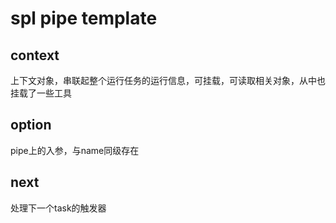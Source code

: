 # spl pipe template

## context
上下文对象，串联起整个运行任务的运行信息，可挂载，可读取相关对象，从中也挂载了一些工具

## option
pipe上的入参，与name同级存在

## next
处理下一个task的触发器